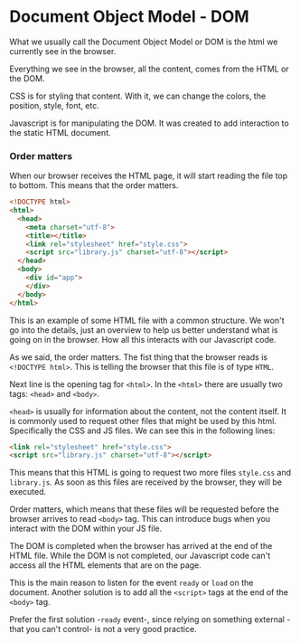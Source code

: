 # Document Object Model - DOM

What we usually call the Document Object Model or DOM is the html we currently see in the browser.

Everything we see in the browser, all the content, comes from the HTML or the DOM.

CSS is for styling that content. With it, we can change the colors, the position, style, font, etc.

Javascript is for manipulating the DOM. It was created to add interaction to the static HTML document.

### Order matters

When our browser receives the HTML page, it will start reading the file top to bottom. This means that the order matters.

```HTML
<!DOCTYPE html>
<html>
  <head>
    <meta charset="utf-8">
    <title></title>
    <link rel="stylesheet" href="style.css">
    <script src="library.js" charset="utf-8"></script>
  </head>
  <body>
    <div id="app">
    </div>
  </body>
</html>
```

This is an example of some HTML file with a common structure. We won't go into the details, just an overview to help us better understand what is going on in the browser. How all this interacts with our Javascript code.

As we said, the order matters. The fist thing that the browser reads is `<!DOCTYPE html>`. This is telling the browser that this file is of type `HTML`.

Next line is the opening tag for `<html>`. In the `<html>` there are usually two tags: `<head>` and `<body>`.

`<head>` is usually for information about the content, not the content itself. It is commonly used to request other files that might be used by this html. Specifically the CSS and JS files. We can see this in the following lines:

```html
<link rel="stylesheet" href="style.css">
<script src="library.js" charset="utf-8"></script>
```

This means that this HTML is going to request two more files `style.css` and `library.js`. As soon as this files are received by the browser, they will be executed.

Order matters, which means that these files will be requested before the browser arrives to read `<body>` tag. This can introduce bugs when you interact with the DOM within your JS file.

The DOM is completed when the browser has arrived at the end of the HTML file. While the DOM is not completed, our Javascript code can't access all the HTML elements that are on the page.

This is the main reason to listen for the event `ready` or `load` on the document. Another solution is to add all the `<script>` tags at the end of the `<body>` tag.

Prefer the first solution -`ready` event-, since relying on something external -that you can't control- is not a very good practice.
